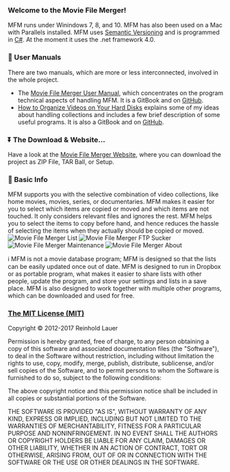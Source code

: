 ### Welcome to the Movie File Merger!
MFM runs under Winindows 7, 8, and 10.  MFM has also been used on a Mac with Parallels installed.
MFM uses [Semantic Versioning][] and is programmed in [C#][].  At the moment it uses the .net framework 4.0.

[Semantic Versioning]: http://semver.org/
[C#]: http://www.c-sharpcorner.com/

### :book: User Manuals
There are two manuals, which are more or less interconnected, involved in the whole project.

- The [Movie File Merger User Manual][], which concentrates on the program technical aspects of handling MFM.  It is a GitBook and on [GitHub][GitHub MFM UM].
- [How to Organize Videos on Your Hard Disks][] explains some of my ideas about handling collections and includes a few brief description of some useful programs.  It is also a GitBook and on [GitHub][GitHub HtOVoYHD].

[Movie File Merger User Manual]: https://movie-file-merger.org/donations.html

[GitHub MFM UM]: https://github.com/Modi777/movie-file-merger-user-manual

[How to Organize Videos on Your Hard Disks]: https://movie-file-merger.org/donations.html

[GitHub HtOVoYHD]: https://github.com/Modi777/How-to-Organize-Videos-on-Your-Hard-Disks

### :arrow_double_down: The Download & Website...
Have a look at the [Movie File Merger Website][], where you can download the project as ZIP File, TAR Ball, or Setup.

[Movie File Merger Website]: https://movie-file-merger.org

### :sunflower: Basic Info  
MFM supports you with the selective combination of video collections, like home movies, movies, series, or documentaries.
MFM makes it easier for you to select which items are copied or moved and which items are not touched.  It only considers relevant files and ignores the rest. MFM helps you to select the items to copy before hand, and hence reduces the hassle of selecting the items when they actually should be copied or moved.
![Movie File Merger List](https://movie-file-merger.org/images/MFM0.6.0Lists.png)
![Movie File Merger FTP Sucker](https://movie-file-merger.org/images/MFM0.6.0FTPSucker.png)
![Movie File Merger Maintenance](https://movie-file-merger.org/images/MFM0.5.0Maintenance.jpg)
![Movie File Merger About](https://movie-file-merger.org/images/MFM0.6.0About.png)

:information_source: MFM is not a movie database program; MFM is designed so that the lists can be easily updated once out of date.  MFM is designed to run in Dropbox or as portable program, what makes it easier to share lists with other people, update the program, and store your settings and lists in a save place.  MFM is also designed to work together with multiple other programs, which can be downloaded and used for free.

### [The MIT License (MIT)](http://opensource.org/licenses/MIT)

Copyright :copyright: 2012-2017 Reinhold Lauer

Permission is hereby granted, free of charge, to any person obtaining a copy
of this software and associated documentation files (the "Software"), to deal
in the Software without restriction, including without limitation the rights
to use, copy, modify, merge, publish, distribute, sublicense, and/or sell
copies of the Software, and to permit persons to whom the Software is
furnished to do so, subject to the following conditions:

The above copyright notice and this permission notice shall be included in all
copies or substantial portions of the Software.

THE SOFTWARE IS PROVIDED "AS IS", WITHOUT WARRANTY OF ANY KIND, EXPRESS OR
IMPLIED, INCLUDING BUT NOT LIMITED TO THE WARRANTIES OF MERCHANTABILITY,
FITNESS FOR A PARTICULAR PURPOSE AND NONINFRINGEMENT. IN NO EVENT SHALL THE
AUTHORS OR COPYRIGHT HOLDERS BE LIABLE FOR ANY CLAIM, DAMAGES OR OTHER
LIABILITY, WHETHER IN AN ACTION OF CONTRACT, TORT OR OTHERWISE, ARISING FROM,
OUT OF OR IN CONNECTION WITH THE SOFTWARE OR THE USE OR OTHER DEALINGS IN THE
SOFTWARE.
